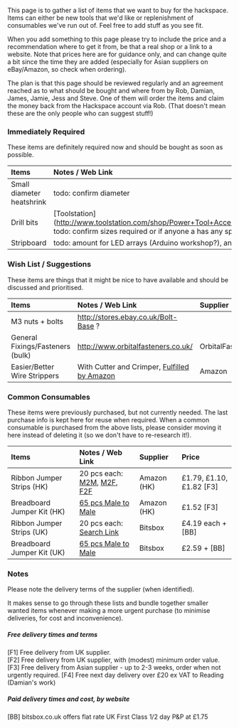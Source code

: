 This page is to gather a list of items that we want to buy for the hackspace.  Items can either be new tools that we'd like or replenishment of consumables we've run out of.  Feel free to add stuff as you see fit.

When you add something to this page please try to include the price and a recommendation where to get it from, be that a real shop or a link to a website. Note that prices here are for guidance only, and can change quite a bit since the time they are added (especially for Asian suppliers on eBay/Amazon, so check when ordering).

The plan is that this page should be reviewed regularly and an agreement reached as to what should be bought and where from by Rob, Damian, James, Jamie, Jess and Steve.  One of them will order the items and claim the money back from the Hackspace account via Rob. (That doesn't mean these are the only people who can suggest stuff!)

### Immediately Required
These items are definitely required now and should be bought as soon as possible.

Items | Notes / Web Link | Supplier | Price
:--- | :---------- | :------ | :--------
Small diameter heatshrink | todo: confirm diameter
Drill bits | [Toolstation] (http://www.toolstation.com/shop/Power+Tool+Accessories/d80/HSS+Drill+Bits/sd1250/HSS+Metric+Drill+Bit+Set+13+Piece/p82395) todo: confirm sizes required or if anyone a has any spare at home. | | £3.99
Stripboard | todo: amount for LED arrays (Arduino workshop?), and general use.

### Wish List / Suggestions
These items are things that it might be nice to have available and should be discussed and prioritised.

Items | Notes / Web Link | Supplier | Price
:--- | :---------- | :------ | :--------
M3 nuts + bolts | http://stores.ebay.co.uk/Bolt-Base ?
General Fixings/Fasteners (bulk) | http://www.orbitalfasteners.co.uk/ | OrbitalFasteners | ? [F4]
Easier/Better Wire Strippers | With Cutter and Crimper, [Fulfilled by Amazon](http://www.amazon.co.uk/dp/B005431PB6/ref=wl_it_dp_o_pC_nS_ttl?_encoding=UTF8&colid=2P22K7MODZF0U&coliid=I29CX7UGV6HDUT) | Amazon | £5.02 [F1]


### Common Consumables

These items were previously purchased, but not currently needed. The last purchase info is kept here for reuse when required. When a common consumable is purchased from the above lists, please consider moving it here instead of deleting it (so we don't have to re-research it!).

Items | Notes / Web Link | Supplier | Price
:--- | :---------- | :------ | :--------
Ribbon Jumper Strips (HK) | 20 pcs each: [M2M], [M2F], [F2F] | Amazon (HK) | £1.79, £1.10, £1.82  [F3]
Breadboard Jumper Kit (HK) | [65 pcs Male to Male][M2MJ] | Amazon (HK) | £1.52 [F3]
Ribbon Jumper Strips (UK) | 20 pcs each: [Search Link][BBJ] | Bitsbox | £4.19 each + [BB]
Breadboard Jumper Kit (UK) | [65 pcs Male to Male][BBJK] | Bitsbox | £2.59 + [BB]

[M2M]: http://www.amazon.co.uk/dp/B00DRAI8CC/ref=wl_it_dp_o_pd_S_ttl?_encoding=UTF8&colid=3J5AUZ48K9N15&coliid=I166L9TRJJ2HTN
[M2F]: http://www.amazon.co.uk/dp/B00D7SDDLU/ref=wl_it_dp_o_pC_nS_ttl?_encoding=UTF8&colid=3J5AUZ48K9N15&coliid=I323VD2X8F1IZS
[F2F]: http://www.amazon.co.uk/gp/product/B00MQEKOVI/ref=oh_aui_detailpage_o04_s00?ie=UTF8&psc=1
[M2MJ]: http://www.amazon.co.uk/gp/product/B00LHL2FAE/ref=oh_aui_detailpage_o00_s00?ie=UTF8&psc=1
[BBJ]: http://www.bitsbox.co.uk/index.php?main_page=advanced_search_result&search_in_description=1&zenid=js1f5h5v7lv6kcn9eg8kaqo2s3&keyword=jumpers
[BBJK]: http://www.bitsbox.co.uk/index.php?main_page=product_info&cPath=225_233&products_id=1746

### Notes

Please note the delivery terms of the supplier (when identified).

It makes sense to go through these lists and bundle together smaller wanted items whenever making a more urgent purchase (to minimise deliveries, for cost and inconvenience).

##### Free delivery times and terms

[F1] Free delivery from UK supplier.  
[F2] Free delivery from UK supplier, with (modest) minimum order value.  
[F3] Free delivery from Asian supplier - up to 2-3 weeks, order when not urgently required.
[F4] Free next day delivery over £20 ex VAT to Reading (Damian's work)

##### Paid delivery times and cost, by website

[BB] bitsbox.co.uk offers flat rate UK First Class 1/2 day P&P at £1.75